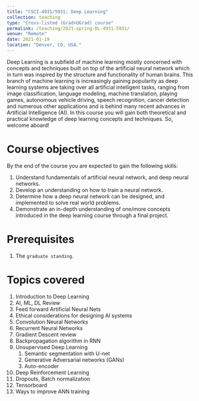 ```yaml
---
title: "CSCI-4931/5931: Deep Learning"
collection: teaching
type: "Cross-listed (Grad+UGrad) course"
permalink: /teaching/2021-spring-DL-4931-5931/
venue: "Remote"
date: 2021-01-19
location: "Denver, CO, USA."
---
```


Deep Learning is a subfield of machine learning mostly concerned with concepts and techniques built on top of the artificial neural network which in turn was inspired by the structure and functionality of human brains. This branch of machine learning is increasingly gaining popularity as deep learning systems are taking over all artificial intelligent tasks, ranging from image classification, language modeling, machine translation, playing games, autonomous vehicle driving, speech recognition, cancer detection and numerous other applications and is behind many recent advances in Artificial Intelligence (AI). In this course you will gain both theoretical and practical knowledge of deep learning concepts and techniques. So, welcome aboard!

Course objectives
======
By the end of the course you are expected to gain the following skills:

1. Understand fundamentals of artificial neural network, and deep neural networks.
2. Develop an understanding on how to train a neural network.
3. Determine how a deep neural network can be designed, and implemented to solve real world problems.
4. Demonstrate an in-depth understanding of one/more concepts introduced in the deep learning course through a final project.

Prerequisites
======
1. The `graduate standing`.

Topics covered
======
1. Introduction to Deep Learning
2. AI, ML, DL Review
3. Feed forward Artificial Neural Nets
4. Ethical considerations for designing AI systems
5. Convolution Neural Networks
6. Recurrent Neural Networks
7. Gradient Descent review
8. Backpropagation algorithm in RNN
9. Unsupervised Deep Learning
   1.  Semantic segmentation with U-net
   2.  Generative Adversarial networks (GANs)
   3.  Auto-encoder
10. Deep Reinforcement Learning
11. Dropouts, Batch normalization
12. Tensorboard
13. Ways to improve ANN training